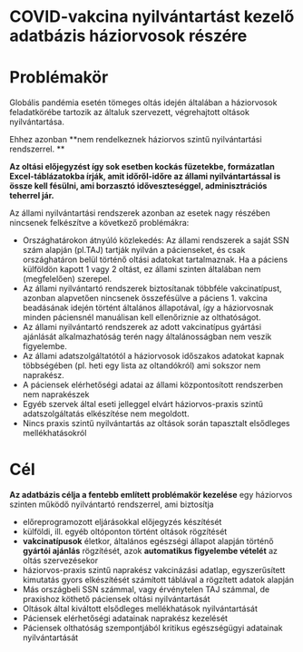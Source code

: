 # COVID-vakcina nyilvántartást kezelő adatbázis háziorvosok részére

# Problémakör

Globális pandémia esetén tömeges oltás idején általában a háziorvosok feladatkörébe tartozik az általuk szervezett, végrehajtott oltások nyilvántartása.

Ehhez azonban **nem rendelkeznek háziorvos szintű nyilvántartási rendszerrel. **

**Az oltási előjegyzést így sok esetben kockás füzetekbe, formázatlan Excel-táblázatokba írják, amit időről-időre az állami nyilvántartással is össze kell fésülni, ami borzasztó időveszteséggel, adminisztrációs teherrel jár.** 

Az állami nyilvántartási rendszerek azonban az esetek nagy részében nincsenek felkészítve a következő problémákra:

* Országhatárokon átnyúló közlekedés: Az állami rendszerek a saját SSN szám alapján (pl.TAJ) tartják nyilván a pácienseket, és csak országhatáron belül történő oltási adatokat tartalmaznak. Ha a páciens külföldön kapott 1 vagy 2 oltást, ez állami szinten általában nem (megfelelően) szerepel.
* Az állami nyilvántartó rendszerek biztosítanak többféle vakcinatípust, azonban alapvetően nincsenek összefésülve a páciens 1. vakcina beadásának idején történt általános állapotával, így a háziorvosnak minden páciensnél manuálisan kell ellenőriznie az olthatóságot.
* Az állami nyilvántartó rendszerek az adott vakcinatípus gyártási ajánlását alkalmazhatóság terén nagy általánosságban nem veszik figyelembe.
* Az állami adatszolgáltatótól a háziorvosok időszakos adatokat kapnak többségében (pl. heti egy lista az oltandókról) ami sokszor nem naprakész.
* A páciensek elérhetőségi adatai az állami központosított rendszerben nem naprakészek
* Egyéb szervek által eseti jelleggel elvárt háziorvos-praxis szintű adatszolgáltatás elkészítése nem megoldott.
* Nincs praxis szintű nyilvántartás az oltások során tapasztalt elsődleges mellékhatásokról

# Cél

**Az adatbázis célja a fentebb említett problémakör kezelése** egy háziorvos szinten működő nyilvántartó rendszerrel, ami biztosítja 

* előreprogramozott eljárásokkal előjegyzés készítését
* külföldi, ill. egyéb oltóponton történt oltások rögzítését
* **vakcinatípusok** életkor, általános egészségi állapot alapján történő **gyártói ajánlás** rögzítését, azok **automatikus figyelembe vételét** az oltás szervezésekor
* háziorvos-praxis szintű naprakész vakcinázási adatlap, egyszerűsített kimutatás gyors elkészítését számított táblával a rögzített adatok alapján 
* Más országbeli SSN számmal, vagy érvénytelen TAJ számmal, de praxishoz köthető páciensek oltási nyilvántartását
* Oltások által kiváltott elsődleges mellékhatások nyilvántartását
* Páciensek elérhetőségi adatainak naprakész kezelését
* Páciensek olthatóság szempontjából kritikus egészségügyi adatainak nyilvántartását


